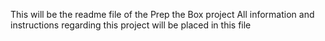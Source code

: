 This will be the readme file of the Prep the Box project
All information and instructions regarding this project will be placed in this file